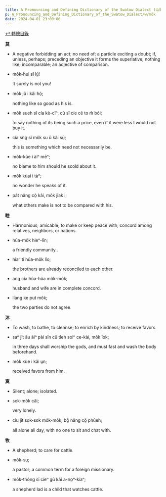 ```yaml
---
title: A Pronouncing and Defining Dictionary of the Swatow Dialect (汕頭方言音義字典) / môk
p: A_Pronouncing_and_Defining_Dictionary_of_the_Swatow_Dialect/w/môk
date: 2024-04-01 23:00:00
---
```


[↩️ 轉總目錄](/A_Pronouncing_and_Defining_Dictionary_of_the_Swatow_Dialect)


**莫**
- A negative forbidding an act; no need of; a  particle exciting a doubt; if, unless, perhaps; preceding an objective  it forms the superlative; nothing like; incomparable; an adjective of  comparison.

- môk-hui sĭ lṳ́!

  It surely is not you!

- môk jû i kâi hó̤;

  nothing like so good as his is.

- môk sueh sĭ cía kè-cîⁿ, cū sĭ cíe cē to m̄ bói;

  to say nothing of its being such a price, even if it were less I would not buy it.

- cía sǹg sĭ môk su ŭ kâi sṳ̄;

  this is something which need not necessarily be.

- môk-kùe i àiⁿ mēⁿ;

  no blame to him should he scold about it.

- môk kùai i tàⁿ;

  no wonder he speaks of it.

- pât nâng cò̤ kâi, môk jîak i;

  what others make is not to be compared with his.

**睦**
- Harmonious; amicable; to make or keep peace with; concord among relatives, neighbors, or nations.

- hûa-môk hieⁿ-lîn;

  a friendly community..

- hiaⁿ tĭ hûa-môk lío;

  the brothers are already reconciled to each other.

- ang cía hûa-hûa môk-môk;

  husband and wife are in complete concord.

- líang ke put môk;

  the two parties do not agree.

**沐**
- To wash, to bathe, to cleanse; to enrich by kindness; to receive favors.

- saⁿ jît ău àiⁿ pài sîn cū tîeh soiⁿ ce-kài, môk îok;

  in three days shall worship the gods, and must fast and wash the body beforehand.

- môk kùe i kâi ṳn;

  received favors from him.

**寞**
- Silent; alone; isolated.

- sok-môk căi;

  very lonely.

- ciu jît sok-sok môk-môk, bô̤ nâng cŏ̤ phûeh;

  all alone all day, with no one to sit and chat with.

**牧**
- A shepherd; to care for cattle.

- môk-sṳ;

  a pastor; a common term for a foreign missionary.

- môk-thông sĭ cíeⁿ gû kâi a-no̤ⁿ-kíaⁿ;

  a shepherd lad is a child that watches cattle.